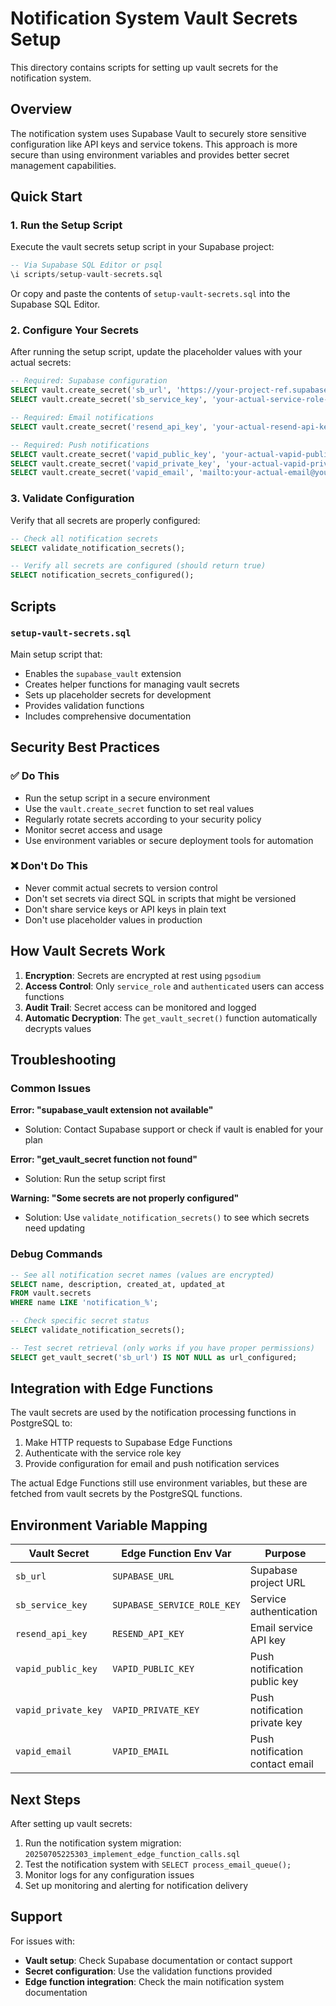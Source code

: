 # Notification System Vault Secrets Setup

This directory contains scripts for setting up vault secrets for the notification system.

## Overview

The notification system uses Supabase Vault to securely store sensitive configuration like API keys and service tokens. This approach is more secure than using environment variables and provides better secret management capabilities.

## Quick Start

### 1. Run the Setup Script

Execute the vault secrets setup script in your Supabase project:

```sql
-- Via Supabase SQL Editor or psql
\i scripts/setup-vault-secrets.sql
```

Or copy and paste the contents of `setup-vault-secrets.sql` into the Supabase SQL Editor.

### 2. Configure Your Secrets

After running the setup script, update the placeholder values with your actual secrets:

```sql
-- Required: Supabase configuration
SELECT vault.create_secret('sb_url', 'https://your-project-ref.supabase.co');
SELECT vault.create_secret('sb_service_key', 'your-actual-service-role-key');

-- Required: Email notifications
SELECT vault.create_secret('resend_api_key', 'your-actual-resend-api-key');

-- Required: Push notifications
SELECT vault.create_secret('vapid_public_key', 'your-actual-vapid-public-key');
SELECT vault.create_secret('vapid_private_key', 'your-actual-vapid-private-key');
SELECT vault.create_secret('vapid_email', 'mailto:your-actual-email@yourdomain.com');
```

### 3. Validate Configuration

Verify that all secrets are properly configured:

```sql
-- Check all notification secrets
SELECT validate_notification_secrets();

-- Verify all secrets are configured (should return true)
SELECT notification_secrets_configured();
```

## Scripts

### `setup-vault-secrets.sql`

Main setup script that:

- Enables the `supabase_vault` extension
- Creates helper functions for managing vault secrets
- Sets up placeholder secrets for development
- Provides validation functions
- Includes comprehensive documentation

## Security Best Practices

### ✅ Do This

- Run the setup script in a secure environment
- Use the `vault.create_secret` function to set real values
- Regularly rotate secrets according to your security policy
- Monitor secret access and usage
- Use environment variables or secure deployment tools for automation

### ❌ Don't Do This

- Never commit actual secrets to version control
- Don't set secrets via direct SQL in scripts that might be versioned
- Don't share service keys or API keys in plain text
- Don't use placeholder values in production

## How Vault Secrets Work

1. **Encryption**: Secrets are encrypted at rest using `pgsodium`
2. **Access Control**: Only `service_role` and `authenticated` users can access functions
3. **Audit Trail**: Secret access can be monitored and logged
4. **Automatic Decryption**: The `get_vault_secret()` function automatically decrypts values

## Troubleshooting

### Common Issues

**Error: "supabase_vault extension not available"**

- Solution: Contact Supabase support or check if vault is enabled for your plan

**Error: "get_vault_secret function not found"**

- Solution: Run the setup script first

**Warning: "Some secrets are not properly configured"**

- Solution: Use `validate_notification_secrets()` to see which secrets need updating

### Debug Commands

```sql
-- See all notification secret names (values are encrypted)
SELECT name, description, created_at, updated_at
FROM vault.secrets
WHERE name LIKE 'notification_%';

-- Check specific secret status
SELECT validate_notification_secrets();

-- Test secret retrieval (only works if you have proper permissions)
SELECT get_vault_secret('sb_url') IS NOT NULL as url_configured;
```

## Integration with Edge Functions

The vault secrets are used by the notification processing functions in PostgreSQL to:

1. Make HTTP requests to Supabase Edge Functions
2. Authenticate with the service role key
3. Provide configuration for email and push notification services

The actual Edge Functions still use environment variables, but these are fetched from vault secrets by the PostgreSQL functions.

## Environment Variable Mapping

| Vault Secret        | Edge Function Env Var       | Purpose                         |
| ------------------- | --------------------------- | ------------------------------- |
| `sb_url`            | `SUPABASE_URL`              | Supabase project URL            |
| `sb_service_key`    | `SUPABASE_SERVICE_ROLE_KEY` | Service authentication          |
| `resend_api_key`    | `RESEND_API_KEY`            | Email service API key           |
| `vapid_public_key`  | `VAPID_PUBLIC_KEY`          | Push notification public key    |
| `vapid_private_key` | `VAPID_PRIVATE_KEY`         | Push notification private key   |
| `vapid_email`       | `VAPID_EMAIL`               | Push notification contact email |

## Next Steps

After setting up vault secrets:

1. Run the notification system migration: `20250705225303_implement_edge_function_calls.sql`
2. Test the notification system with `SELECT process_email_queue();`
3. Monitor logs for any configuration issues
4. Set up monitoring and alerting for notification delivery

## Support

For issues with:

- **Vault setup**: Check Supabase documentation or contact support
- **Secret configuration**: Use the validation functions provided
- **Edge function integration**: Check the main notification system documentation
